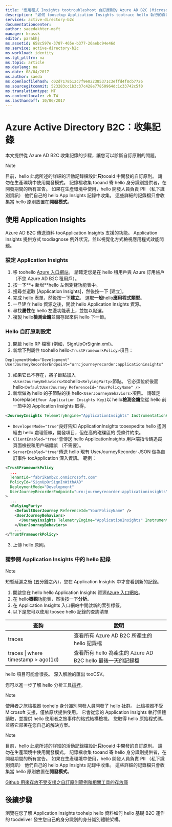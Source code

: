```yaml
---
title: "應用程式 Insights tootroubleshoot 自訂原則的 Azure AD B2C |Microsoft 文件"
description: "如何 toosetup Application Insights tootrace hello 執行的自訂原則"
services: active-directory-b2c
documentationcenter: 
author: saeedakhter-msft
manager: krassk
editor: parakhj
ms.assetid: 658c597e-3787-465e-b377-26aebc94e46d
ms.service: active-directory-b2c
ms.workload: identity
ms.tgt_pltfrm: na
ms.topic: article
ms.devlang: na
ms.date: 08/04/2017
ms.author: saeda
ms.openlocfilehash: c02d7178512c7f9e022385371c3effd4f8cb7726
ms.sourcegitcommit: 523283cc1b3c37c428e77850964dc1c33742c5f0
ms.translationtype: MT
ms.contentlocale: zh-TW
ms.lasthandoff: 10/06/2017
---
```

# <a name="azure-active-directory-b2c-collecting-logs"></a>Azure Active Directory B2C︰收集記錄

本文提供從 Azure AD B2C 收集記錄的步驟，讓您可以診斷自訂原則的問題。

>[!NOTE]
>目前，hello 此處所述的詳細的活動記錄檔設計**只**tooaid 中開發的自訂原則。 請勿在生產環境中使用開發模式。  記錄檔收集 tooand 寄 hello 身分識別提供者，在開發期間的所有宣告。  如果在生產環境中使用，hello 開發人員負責 PII （私下識別資訊） 他們自己的 hello App Insights 記錄中收集。  這些詳細的記錄檔只會收集當 hello 原則放置在**開發模式**。


## <a name="use-application-insights"></a>使用 Application Insights

Azure AD B2C 傳送資料 tooApplication Insights 支援的功能。  Application Insights 提供方式 toodiagnose 例外狀況，並以視覺化方式檢視應用程式效能問題。

### <a name="setup-application-insights"></a>設定 Application Insights

1. 移 toohello [Azure 入口網站](https://portal.azure.com)。 請確定您是在 hello 租用戶與 Azure 訂用帳戶 （不您 Azure AD B2C 租用戶）。
1. 按一下**+ 新增**hello 左側瀏覽功能表中。
1. 搜尋並選取 [Application Insights]，然後按一下 [建立]。
1. 完成 hello 表單，然後按一下**建立**。 選取**一般**hello**應用程式類型**。
1. 一旦建立 hello 資源之後，開啟 hello Application Insights 資源。
1. 尋找**屬性**在 hello 左邊功能表上，並加以點選。
1. 複製 hello**檢測金鑰**並儲存起來供 hello 下一節。

### <a name="set-up-hello-custom-policy"></a>Hello 自訂原則設定

1. 開啟 hello RP 檔案 (例如，SignUpOrSignin.xml)。
1. 新增下列屬性 toohello hello`<TrustFrameworkPolicy>`項目：

  ```XML
  DeploymentMode="Development"
  UserJourneyRecorderEndpoint="urn:journeyrecorder:applicationinsights"
  ```

1. 如果它已不存在，將子節點加入`<UserJourneyBehaviors>`toohello`<RelyingParty>`節點。 它必須位於後面 hello`<DefaultUserJourney ReferenceId="YourPolicyName" />`
2. 新增做為 hello 的子節點的後 hello`<UserJourneyBehaviors>`項目。 請確定 tooreplace`{Your Application Insights Key}`以 hello**檢測金鑰**您從 hello 前一節中的 Application Insights 取得。

  ```XML
  <JourneyInsights TelemetryEngine="ApplicationInsights" InstrumentationKey="{Your Application Insights Key}" DeveloperMode="true" ClientEnabled="false" ServerEnabled="true" TelemetryVersion="1.0.0" />
  ```

  * `DeveloperMode="true"`良好告知 ApplicationInsights tooexpedite hello 遙測經由 hello 處理管線，開發項目，但在高的磁碟區的 受條件約束。
  * `ClientEnabled="true"`會傳送 hello ApplicationInsights 用戶端指令碼追蹤頁面檢視和用戶端錯誤 （不需要）。
  * `ServerEnabled="true"`傳送 hello 現有 UserJourneyRecorder JSON 做為自訂事件 tooApplication 深入資訊。
範例：

  ```XML
  <TrustFrameworkPolicy
    ...
    TenantId="fabrikamb2c.onmicrosoft.com"
    PolicyId="SignUpOrSignInWithAAD"
    DeploymentMode="Development"
    UserJourneyRecorderEndpoint="urn:journeyrecorder:applicationinsights"
  >
    ...
    <RelyingParty>
      <DefaultUserJourney ReferenceId="YourPolicyName" />
      <UserJourneyBehaviors>
        <JourneyInsights TelemetryEngine="ApplicationInsights" InstrumentationKey="{Your Application Insights Key}" DeveloperMode="true" ClientEnabled="false" ServerEnabled="true" TelemetryVersion="1.0.0" />
      </UserJourneyBehaviors>
      ...
  </TrustFrameworkPolicy>
  ```

3. 上傳 hello 原則。

### <a name="see-hello-logs-in-application-insights"></a>請參閱 Application Insights 中的 hello 記錄

>[!NOTE]
> 短暫延遲之後 (五分鐘之內)，您在 Application Insights 中才會看到新的記錄。

1. 開啟您在 hello hello Application Insights 資源[Azure 入口網站](https://portal.azure.com)。
1. 在 hello**概觀**功能表，然後按一下**分析**。
1. 在 Application Insights 入口網站中開啟新的索引標籤。
1. 以下是您可以使用 toosee hello 記錄的查詢清單

| 查詢 | 說明 |
|---------------------|--------------------|
traces | 查看所有 Azure AD B2C 所產生的 hello 記錄檔 |
traces \| where timestamp > ago(1d) | 查看所有 hello 為產生的 Azure AD B2C hello 最後一天的記錄檔

hello 項目可能會很長。  深入解說的匯出 tooCSV。

您可以進一步了解 hello 分析工具[這裡](https://docs.microsoft.com/azure/application-insights/app-insights-analytics)。

>[!NOTE]
>使用者之旅檢視器 toohelp 身分識別開發人員開發了 hello 社群。  此檢視器不受 Microsoft 支援，僅依原狀提供使用。  它會從您的 Application Insights 執行個體讀取，並提供 hello 使用者之旅事件的格式結構檢視。  您取得 hello 原始程式碼，並將它部署在您自己的解決方案。

>[!NOTE]
>目前，hello 此處所述的詳細的活動記錄檔設計**只**tooaid 中開發的自訂原則。 請勿在生產環境中使用開發模式。  記錄檔收集 tooand 寄 hello 身分識別提供者，在開發期間的所有宣告。  如果在生產環境中使用，hello 開發人員負責 PII （私下識別資訊） 他們自己的 hello App Insights 記錄中收集。  這些詳細的記錄檔只會收集當 hello 原則放置在**開發模式**。

[Github 用來存放不受支援之自訂原則範例和相關工具的存放庫](https://github.com/Azure-Samples/active-directory-b2c-advanced-policies)



## <a name="next-steps"></a>後續步驟

瀏覽在您了解 Application Insights toohelp hello 資料如何 hello 基礎 B2C 運作的 toodeliver 發生您自己的身分識別的身分識別體驗架構。

